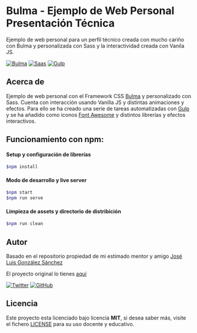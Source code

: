# Bulma - Ejemplo de Web Personal Presentación Técnica

Ejemplo de web personal para un perfil técnico creada con mucho cariño con Bulma y personalizada con Sass y la interactividad creada con Vanila JS.

[![Bulma](https://img.shields.io/badge/Bulma-%20Ready-00d1b2)](https://bulma.io/made-with-bulma/)
[![Saas](https://img.shields.io/badge/Sass-%20Ready-ff69b4)](https://sass-lang.com/)
[![Gulp](https://img.shields.io/badge/Gulp-%20Ready-cf4647)](https://gulpjs.com/)


## Acerca de
Ejemplo de web personal con el Framework CSS [Bulma](https://bulma.io/) y personalizado con Sass. Cuenta con interacción usando Vanilla JS y distintas animaciones y efectos. Para ello se ha creado una serie de tareas automatizadas con [Gulp](https://gulpjs.com/) y se ha añadido como iconos [Font Awesome](https://fontawesome.com/) y distintos librerías y efectos interactivos. 

## Funcionamiento con npm:

#### Setup y configuración de librerías

```bash
$npm install
```

#### Modo de desarrollo y live server

```bash
$npm start
$npm run serve
```

#### Limpieza de assets y directorio de distribición

```bash
$npm run clean
```

## Autor

Basado en el repositorio propiedad de mi estimado mentor y amigo [José Luis González Sánchez](https://twitter.com/joseluisgonsan)

El proyecto original lo tienes [aquí](https://github.com/joseluisgs/bulma-personal-web)



[![Twitter](https://img.shields.io/twitter/follow/joseluisgonsan?style=social)](https://twitter.com/joseluisgonsan)
[![GitHub](https://img.shields.io/github/followers/joseluisgs?style=social)](https://github.com/joseluisgs)

## Licencia

Este proyecto esta licenciado bajo licencia **MIT**, si desea saber más, visite el fichero
[LICENSE](./LICENSE) para su uso docente y educativo.
